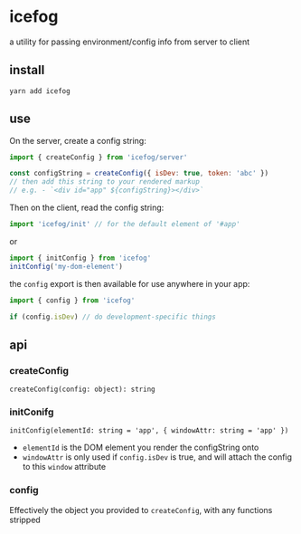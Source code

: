 # icefog

a utility for passing environment/config info from server to client

## install

```shell
yarn add icefog
```

## use

On the server, create a config string:

```js
import { createConfig } from 'icefog/server'

const configString = createConfig({ isDev: true, token: 'abc' })
// then add this string to your rendered markup
// e.g. - `<div id="app" ${configString}></div>`
```

Then on the client, read the config string:

```js
import 'icefog/init' // for the default element of '#app'
```

or

```js
import { initConfig } from 'icefog'
initConfig('my-dom-element')
```

the `config` export is then available for use anywhere in your app:

```js
import { config } from 'icefog'

if (config.isDev) // do development-specific things
```

## api

### createConfig

`createConfig(config: object): string`

### initConifg

`initConfig(elementId: string = 'app', { windowAttr: string = 'app' })`

- `elementId` is the DOM element you render the configString onto
- `windowAttr` is only used if `config.isDev` is true, and will attach the config to this `window` attribute

### config

Effectively the object you provided to `createConfig`, with any functions stripped
